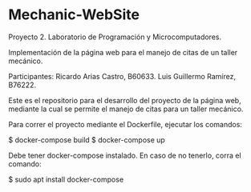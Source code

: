 # Mechanic-WebSite

Proyecto 2. Laboratorio de Programación y Microcomputadores.

Implementación de la página web para el manejo de citas de un taller mecánico.

Participantes:
Ricardo Arias Castro, B60633.
Luis Guillermo Ramírez, B76222.

Este es el repositorio para el desarrollo del proyecto de la página web, mediante la cual se permite el manejo de citas para un taller mecánico.

Para correr el proyecto mediante el Dockerfile, ejecutar los comandos:

$ docker-compose build
$ docker-compose up

Debe tener docker-compose instalado. En caso de no tenerlo, corra el comando:

$ sudo apt install docker-compose
